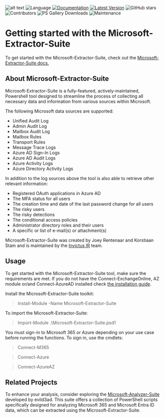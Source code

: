 ![alt text](https://github.com/invictus-ir/Microsoft-Extractor-Suite/blob/main/docs/source/Images/Invictus-Incident-Response.jpg?raw=true)
![Language](https://img.shields.io/badge/Language-Powershell-blue)
[![Documentation](https://img.shields.io/badge/Read%20the%20Docs-Documentation-blue)](https://microsoft-365-extractor-suite.readthedocs.io/en/latest/)
[![Latest Version](https://img.shields.io/powershellgallery/v/Microsoft-Extractor-Suite?label=Latest%20Version&color=brightgreen)](https://www.powershellgallery.com/packages/Microsoft-Extractor-Suite)
![GitHub stars](https://img.shields.io/github/stars/invictus-ir/Microsoft-Extractor-Suite?style=social)
![Contributors](https://img.shields.io/github/contributors/invictus-ir/Microsoft-Extractor-Suite)
![PS Gallery Downloads](https://img.shields.io/powershellgallery/dt/Microsoft-Extractor-Suite?label=PS%20Gallery%20Downloads)
![Maintenance](https://img.shields.io/badge/Maintenance%20Level-Actively%20Developed-brightgreen)

# Getting started with the Microsoft-Extractor-Suite

To get started with the Microsoft-Extractor-Suite, check out the [Microsoft-Extractor-Suite docs.](https://microsoft-365-extractor-suite.readthedocs.io/en/latest/)

## About Microsoft-Extractor-Suite
Microsoft-Extractor-Suite is a fully-featured, actively-maintained, Powershell tool designed to streamline the process of collecting all necessary data and information from various sources within Microsoft.

The following Microsoft data sources are supported:
* Unified Audit Log
* Admin Audit Log
* Mailbox Audit Log
* Mailbox Rules
* Transport Rules
* Message Trace Logs
* Azure AD Sign-In Logs
* Azure AD Audit Logs
* Azure Activity Logs
* Azure Directory Activity Logs

In addition to the log sources above the tool is also able to retrieve other relevant information:
* Registered OAuth applications in Azure AD
* The MFA status for all users
* The creation time and date of the last password change for all users
* The risky users
* The risky detections
* The conditional access policies
* Administrator directory roles and their users
* A specific or list of e-mail(s) or attachment(s)

Microsoft-Extractor-Suite was created by Joey Rentenaar and Korstiaan Stam and is maintained by the [Invictus IR](https://www.invictus-ir.com/) team.

## Usage
To get started with the Microsoft-Extractor-Suite tool, make sure the requirements are met. If you do not have the Connect-ExchangeOnline, AZ module or/and Connect-AzureAD installed check [the installation guide](https://microsoft-365-extractor-suite.readthedocs.io/en/latest/installation/Installation.html).

Install the Microsoft-Extractor-Suite toolkit:
> Install-Module -Name Microsoft-Extractor-Suite

To import the Microsoft-Extractor-Suite:
> Import-Module .\Microsoft-Extractor-Suite.psd1

You must sign-in to Microsoft 365 or Azure depending on your use case before running the functions. To sign in, use the cmdlets:
> Connect-M365

> Connect-Azure

> Connect-AzureAZ

## Related Projects
To enhance your analysis, consider exploring the [Microsoft-Analyzer-Suite](https://github.com/evild3ad/Microsoft-Analyzer-Suite) developed by evild3ad. This suite offers a collection of PowerShell scripts specifically designed for analyzing Microsoft 365 and Microsoft Entra ID data, which can be extracted using the Microsoft-Extractor-Suite.

